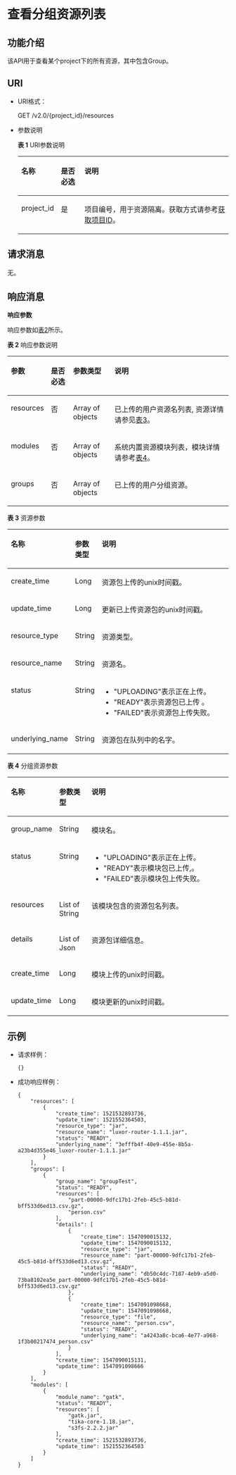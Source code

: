 # 查看分组资源列表<a name="dli_02_0168"></a>

## 功能介绍<a name="zh-cn_topic_0142813184_zh-cn_topic_0103345070_zh-cn_topic_0102902530_s1f0e4fd3d502405199f36f78e68721aa"></a>

该API用于查看某个project下的所有资源，其中包含Group。

## URI<a name="zh-cn_topic_0142813184_zh-cn_topic_0103345070_zh-cn_topic_0102902530_s9e1b8ec5b57c422a942b19835da7d66e"></a>

-   URI格式：

    GET /v2.0/\{project\_id\}/resources

-   参数说明

    **表 1**  URI参数说明

    <a name="zh-cn_topic_0142813184_zh-cn_topic_0103345070_zh-cn_topic_0102902530_zh-cn_topic_0069077803_table60779388"></a>
    <table><thead align="left"><tr id="zh-cn_topic_0142813184_zh-cn_topic_0103345070_zh-cn_topic_0102902530_zh-cn_topic_0069077803_row61411666"><th class="cellrowborder" valign="top" width="13.120000000000001%" id="mcps1.2.4.1.1"><p id="zh-cn_topic_0142813184_zh-cn_topic_0103345070_zh-cn_topic_0102902530_a420a62a594f9410eaea229ffc8037a61"><a name="zh-cn_topic_0142813184_zh-cn_topic_0103345070_zh-cn_topic_0102902530_a420a62a594f9410eaea229ffc8037a61"></a><a name="zh-cn_topic_0142813184_zh-cn_topic_0103345070_zh-cn_topic_0102902530_a420a62a594f9410eaea229ffc8037a61"></a>名称</p>
    </th>
    <th class="cellrowborder" valign="top" width="11.59%" id="mcps1.2.4.1.2"><p id="zh-cn_topic_0142813184_zh-cn_topic_0103345070_zh-cn_topic_0102902530_zh-cn_topic_0069077803_p873025824211"><a name="zh-cn_topic_0142813184_zh-cn_topic_0103345070_zh-cn_topic_0102902530_zh-cn_topic_0069077803_p873025824211"></a><a name="zh-cn_topic_0142813184_zh-cn_topic_0103345070_zh-cn_topic_0102902530_zh-cn_topic_0069077803_p873025824211"></a>是否必选</p>
    </th>
    <th class="cellrowborder" valign="top" width="75.29%" id="mcps1.2.4.1.3"><p id="zh-cn_topic_0142813184_zh-cn_topic_0103345070_zh-cn_topic_0102902530_a692d3cd97b464aed90ba6d841900a4a5"><a name="zh-cn_topic_0142813184_zh-cn_topic_0103345070_zh-cn_topic_0102902530_a692d3cd97b464aed90ba6d841900a4a5"></a><a name="zh-cn_topic_0142813184_zh-cn_topic_0103345070_zh-cn_topic_0102902530_a692d3cd97b464aed90ba6d841900a4a5"></a>说明</p>
    </th>
    </tr>
    </thead>
    <tbody><tr id="zh-cn_topic_0142813184_zh-cn_topic_0103345070_zh-cn_topic_0102902530_zh-cn_topic_0069077803_row48589216"><td class="cellrowborder" valign="top" width="13.120000000000001%" headers="mcps1.2.4.1.1 "><p id="zh-cn_topic_0142813184_zh-cn_topic_0103345070_zh-cn_topic_0102902530_zh-cn_topic_0069077803_p43412436"><a name="zh-cn_topic_0142813184_zh-cn_topic_0103345070_zh-cn_topic_0102902530_zh-cn_topic_0069077803_p43412436"></a><a name="zh-cn_topic_0142813184_zh-cn_topic_0103345070_zh-cn_topic_0102902530_zh-cn_topic_0069077803_p43412436"></a>project_id</p>
    </td>
    <td class="cellrowborder" valign="top" width="11.59%" headers="mcps1.2.4.1.2 "><p id="zh-cn_topic_0142813184_zh-cn_topic_0103345070_zh-cn_topic_0102902530_zh-cn_topic_0069077803_p26746391"><a name="zh-cn_topic_0142813184_zh-cn_topic_0103345070_zh-cn_topic_0102902530_zh-cn_topic_0069077803_p26746391"></a><a name="zh-cn_topic_0142813184_zh-cn_topic_0103345070_zh-cn_topic_0102902530_zh-cn_topic_0069077803_p26746391"></a>是</p>
    </td>
    <td class="cellrowborder" valign="top" width="75.29%" headers="mcps1.2.4.1.3 "><p id="p1310472724012"><a name="p1310472724012"></a><a name="p1310472724012"></a>项目编号，用于资源隔离。获取方式请参考<a href="获取项目ID.md">获取项目ID</a>。</p>
    </td>
    </tr>
    </tbody>
    </table>


## 请求消息<a name="zh-cn_topic_0142813184_zh-cn_topic_0103345070_zh-cn_topic_0102902530_section20458182103"></a>

无。

## 响应消息<a name="zh-cn_topic_0142813184_zh-cn_topic_0103345070_zh-cn_topic_0102902530_sd1ecb66580054b2ea403be8b2272a2c7"></a>

**响应参数**

响应参数如[表2](#zh-cn_topic_0142813184_zh-cn_topic_0103345070_zh-cn_topic_0102902530_zh-cn_topic_0069077927_table56638444)所示。   

**表 2**  响应参数说明

<a name="zh-cn_topic_0142813184_zh-cn_topic_0103345070_zh-cn_topic_0102902530_zh-cn_topic_0069077927_table56638444"></a>
<table><thead align="left"><tr id="zh-cn_topic_0142813184_zh-cn_topic_0103345070_zh-cn_topic_0102902530_zh-cn_topic_0069077927_row48911609"><th class="cellrowborder" valign="top" width="11.450000000000001%" id="mcps1.2.5.1.1"><p id="zh-cn_topic_0142813184_zh-cn_topic_0103345070_zh-cn_topic_0102902530_ae076f6b3f1bf463b9cc087fc566253d5"><a name="zh-cn_topic_0142813184_zh-cn_topic_0103345070_zh-cn_topic_0102902530_ae076f6b3f1bf463b9cc087fc566253d5"></a><a name="zh-cn_topic_0142813184_zh-cn_topic_0103345070_zh-cn_topic_0102902530_ae076f6b3f1bf463b9cc087fc566253d5"></a>参数</p>
</th>
<th class="cellrowborder" valign="top" width="10.48%" id="mcps1.2.5.1.2"><p id="p162561115409"><a name="p162561115409"></a><a name="p162561115409"></a>是否必选</p>
</th>
<th class="cellrowborder" valign="top" width="19.32%" id="mcps1.2.5.1.3"><p id="zh-cn_topic_0142813184_zh-cn_topic_0103345070_zh-cn_topic_0102902530_a59685f4525af4d82a623288ff8ccb0f4"><a name="zh-cn_topic_0142813184_zh-cn_topic_0103345070_zh-cn_topic_0102902530_a59685f4525af4d82a623288ff8ccb0f4"></a><a name="zh-cn_topic_0142813184_zh-cn_topic_0103345070_zh-cn_topic_0102902530_a59685f4525af4d82a623288ff8ccb0f4"></a>参数类型</p>
</th>
<th class="cellrowborder" valign="top" width="58.75%" id="mcps1.2.5.1.4"><p id="zh-cn_topic_0142813184_zh-cn_topic_0103345070_zh-cn_topic_0102902530_zh-cn_topic_0069077927_p632718127368"><a name="zh-cn_topic_0142813184_zh-cn_topic_0103345070_zh-cn_topic_0102902530_zh-cn_topic_0069077927_p632718127368"></a><a name="zh-cn_topic_0142813184_zh-cn_topic_0103345070_zh-cn_topic_0102902530_zh-cn_topic_0069077927_p632718127368"></a>说明</p>
</th>
</tr>
</thead>
<tbody><tr id="zh-cn_topic_0142813184_zh-cn_topic_0103345070_zh-cn_topic_0102902530_row1458133461718"><td class="cellrowborder" valign="top" width="11.450000000000001%" headers="mcps1.2.5.1.1 "><p id="zh-cn_topic_0142813184_zh-cn_topic_0103345070_zh-cn_topic_0102902530_p5951203216223"><a name="zh-cn_topic_0142813184_zh-cn_topic_0103345070_zh-cn_topic_0102902530_p5951203216223"></a><a name="zh-cn_topic_0142813184_zh-cn_topic_0103345070_zh-cn_topic_0102902530_p5951203216223"></a>resources</p>
</td>
<td class="cellrowborder" valign="top" width="10.48%" headers="mcps1.2.5.1.2 "><p id="p72571174018"><a name="p72571174018"></a><a name="p72571174018"></a>否</p>
</td>
<td class="cellrowborder" valign="top" width="19.32%" headers="mcps1.2.5.1.3 "><p id="zh-cn_topic_0142813184_zh-cn_topic_0103345070_zh-cn_topic_0102902530_p395113217222"><a name="zh-cn_topic_0142813184_zh-cn_topic_0103345070_zh-cn_topic_0102902530_p395113217222"></a><a name="zh-cn_topic_0142813184_zh-cn_topic_0103345070_zh-cn_topic_0102902530_p395113217222"></a>Array of objects</p>
</td>
<td class="cellrowborder" valign="top" width="58.75%" headers="mcps1.2.5.1.4 "><p id="zh-cn_topic_0142813184_zh-cn_topic_0103345070_zh-cn_topic_0102902530_p19527326229"><a name="zh-cn_topic_0142813184_zh-cn_topic_0103345070_zh-cn_topic_0102902530_p19527326229"></a><a name="zh-cn_topic_0142813184_zh-cn_topic_0103345070_zh-cn_topic_0102902530_p19527326229"></a>已上传的用户资源名列表, 资源详情请参见<a href="#zh-cn_topic_0142813184_zh-cn_topic_0103345070_table111231336220">表3</a>。</p>
</td>
</tr>
<tr id="zh-cn_topic_0142813184_row735714256101"><td class="cellrowborder" valign="top" width="11.450000000000001%" headers="mcps1.2.5.1.1 "><p id="zh-cn_topic_0142813184_p43581425201010"><a name="zh-cn_topic_0142813184_p43581425201010"></a><a name="zh-cn_topic_0142813184_p43581425201010"></a>modules</p>
</td>
<td class="cellrowborder" valign="top" width="10.48%" headers="mcps1.2.5.1.2 "><p id="p42561114016"><a name="p42561114016"></a><a name="p42561114016"></a>否</p>
</td>
<td class="cellrowborder" valign="top" width="19.32%" headers="mcps1.2.5.1.3 "><p id="zh-cn_topic_0142813184_p1035815256107"><a name="zh-cn_topic_0142813184_p1035815256107"></a><a name="zh-cn_topic_0142813184_p1035815256107"></a>Array of objects</p>
</td>
<td class="cellrowborder" valign="top" width="58.75%" headers="mcps1.2.5.1.4 "><p id="zh-cn_topic_0142813184_p1235812581019"><a name="zh-cn_topic_0142813184_p1235812581019"></a><a name="zh-cn_topic_0142813184_p1235812581019"></a>系统内置资源模块列表，模块详情请参考<a href="#zh-cn_topic_0142813184_table788814512135">表4</a>。</p>
</td>
</tr>
<tr id="zh-cn_topic_0142813184_row1306210132"><td class="cellrowborder" valign="top" width="11.450000000000001%" headers="mcps1.2.5.1.1 "><p id="zh-cn_topic_0142813184_p17590103151318"><a name="zh-cn_topic_0142813184_p17590103151318"></a><a name="zh-cn_topic_0142813184_p17590103151318"></a>groups</p>
</td>
<td class="cellrowborder" valign="top" width="10.48%" headers="mcps1.2.5.1.2 "><p id="p202591119409"><a name="p202591119409"></a><a name="p202591119409"></a>否</p>
</td>
<td class="cellrowborder" valign="top" width="19.32%" headers="mcps1.2.5.1.3 "><p id="zh-cn_topic_0142813184_p45900319133"><a name="zh-cn_topic_0142813184_p45900319133"></a><a name="zh-cn_topic_0142813184_p45900319133"></a>Array of objects</p>
</td>
<td class="cellrowborder" valign="top" width="58.75%" headers="mcps1.2.5.1.4 "><p id="zh-cn_topic_0142813184_p359083191317"><a name="zh-cn_topic_0142813184_p359083191317"></a><a name="zh-cn_topic_0142813184_p359083191317"></a>已上传的用户分组资源。</p>
</td>
</tr>
</tbody>
</table>

**表 3**  资源参数

<a name="zh-cn_topic_0142813184_zh-cn_topic_0103345070_table111231336220"></a>
<table><thead align="left"><tr id="zh-cn_topic_0142813184_zh-cn_topic_0103345070_row1212512372214"><th class="cellrowborder" valign="top" width="19.21%" id="mcps1.2.4.1.1"><p id="zh-cn_topic_0142813184_zh-cn_topic_0103345070_p1112513318227"><a name="zh-cn_topic_0142813184_zh-cn_topic_0103345070_p1112513318227"></a><a name="zh-cn_topic_0142813184_zh-cn_topic_0103345070_p1112513318227"></a>名称</p>
</th>
<th class="cellrowborder" valign="top" width="12.15%" id="mcps1.2.4.1.2"><p id="zh-cn_topic_0142813184_zh-cn_topic_0103345070_p112620342217"><a name="zh-cn_topic_0142813184_zh-cn_topic_0103345070_p112620342217"></a><a name="zh-cn_topic_0142813184_zh-cn_topic_0103345070_p112620342217"></a>参数类型</p>
</th>
<th class="cellrowborder" valign="top" width="68.64%" id="mcps1.2.4.1.3"><p id="zh-cn_topic_0142813184_zh-cn_topic_0103345070_p912873182218"><a name="zh-cn_topic_0142813184_zh-cn_topic_0103345070_p912873182218"></a><a name="zh-cn_topic_0142813184_zh-cn_topic_0103345070_p912873182218"></a>说明</p>
</th>
</tr>
</thead>
<tbody><tr id="zh-cn_topic_0142813184_zh-cn_topic_0103345070_row812818312218"><td class="cellrowborder" valign="top" width="19.21%" headers="mcps1.2.4.1.1 "><p id="zh-cn_topic_0142813184_zh-cn_topic_0103345070_p0227151292217"><a name="zh-cn_topic_0142813184_zh-cn_topic_0103345070_p0227151292217"></a><a name="zh-cn_topic_0142813184_zh-cn_topic_0103345070_p0227151292217"></a>create_time</p>
</td>
<td class="cellrowborder" valign="top" width="12.15%" headers="mcps1.2.4.1.2 "><p id="zh-cn_topic_0142813184_zh-cn_topic_0103345070_p612916315229"><a name="zh-cn_topic_0142813184_zh-cn_topic_0103345070_p612916315229"></a><a name="zh-cn_topic_0142813184_zh-cn_topic_0103345070_p612916315229"></a>Long</p>
</td>
<td class="cellrowborder" valign="top" width="68.64%" headers="mcps1.2.4.1.3 "><p id="zh-cn_topic_0142813184_zh-cn_topic_0103345070_p312943182213"><a name="zh-cn_topic_0142813184_zh-cn_topic_0103345070_p312943182213"></a><a name="zh-cn_topic_0142813184_zh-cn_topic_0103345070_p312943182213"></a>资源包上传的unix时间戳。</p>
</td>
</tr>
<tr id="zh-cn_topic_0142813184_zh-cn_topic_0103345070_row894391515221"><td class="cellrowborder" valign="top" width="19.21%" headers="mcps1.2.4.1.1 "><p id="zh-cn_topic_0142813184_zh-cn_topic_0103345070_p139441615122212"><a name="zh-cn_topic_0142813184_zh-cn_topic_0103345070_p139441615122212"></a><a name="zh-cn_topic_0142813184_zh-cn_topic_0103345070_p139441615122212"></a>update_time</p>
</td>
<td class="cellrowborder" valign="top" width="12.15%" headers="mcps1.2.4.1.2 "><p id="zh-cn_topic_0142813184_zh-cn_topic_0103345070_p99441415122211"><a name="zh-cn_topic_0142813184_zh-cn_topic_0103345070_p99441415122211"></a><a name="zh-cn_topic_0142813184_zh-cn_topic_0103345070_p99441415122211"></a>Long</p>
</td>
<td class="cellrowborder" valign="top" width="68.64%" headers="mcps1.2.4.1.3 "><p id="zh-cn_topic_0142813184_zh-cn_topic_0103345070_p12782122112311"><a name="zh-cn_topic_0142813184_zh-cn_topic_0103345070_p12782122112311"></a><a name="zh-cn_topic_0142813184_zh-cn_topic_0103345070_p12782122112311"></a>更新已上传资源包的unix时间戳。</p>
</td>
</tr>
<tr id="zh-cn_topic_0142813184_zh-cn_topic_0103345070_row360652516227"><td class="cellrowborder" valign="top" width="19.21%" headers="mcps1.2.4.1.1 "><p id="zh-cn_topic_0142813184_zh-cn_topic_0103345070_p960610257220"><a name="zh-cn_topic_0142813184_zh-cn_topic_0103345070_p960610257220"></a><a name="zh-cn_topic_0142813184_zh-cn_topic_0103345070_p960610257220"></a>resource_type</p>
</td>
<td class="cellrowborder" valign="top" width="12.15%" headers="mcps1.2.4.1.2 "><p id="zh-cn_topic_0142813184_zh-cn_topic_0103345070_p1060672592211"><a name="zh-cn_topic_0142813184_zh-cn_topic_0103345070_p1060672592211"></a><a name="zh-cn_topic_0142813184_zh-cn_topic_0103345070_p1060672592211"></a>String</p>
</td>
<td class="cellrowborder" valign="top" width="68.64%" headers="mcps1.2.4.1.3 "><p id="zh-cn_topic_0142813184_zh-cn_topic_0103345070_p1560611254223"><a name="zh-cn_topic_0142813184_zh-cn_topic_0103345070_p1560611254223"></a><a name="zh-cn_topic_0142813184_zh-cn_topic_0103345070_p1560611254223"></a>资源类型。</p>
</td>
</tr>
<tr id="zh-cn_topic_0142813184_zh-cn_topic_0103345070_row981813205222"><td class="cellrowborder" valign="top" width="19.21%" headers="mcps1.2.4.1.1 "><p id="zh-cn_topic_0142813184_zh-cn_topic_0103345070_p1281822011226"><a name="zh-cn_topic_0142813184_zh-cn_topic_0103345070_p1281822011226"></a><a name="zh-cn_topic_0142813184_zh-cn_topic_0103345070_p1281822011226"></a>resource_name</p>
</td>
<td class="cellrowborder" valign="top" width="12.15%" headers="mcps1.2.4.1.2 "><p id="zh-cn_topic_0142813184_zh-cn_topic_0103345070_p3818192002212"><a name="zh-cn_topic_0142813184_zh-cn_topic_0103345070_p3818192002212"></a><a name="zh-cn_topic_0142813184_zh-cn_topic_0103345070_p3818192002212"></a>String</p>
</td>
<td class="cellrowborder" valign="top" width="68.64%" headers="mcps1.2.4.1.3 "><p id="zh-cn_topic_0142813184_zh-cn_topic_0103345070_p6819320152218"><a name="zh-cn_topic_0142813184_zh-cn_topic_0103345070_p6819320152218"></a><a name="zh-cn_topic_0142813184_zh-cn_topic_0103345070_p6819320152218"></a>资源名。</p>
</td>
</tr>
<tr id="zh-cn_topic_0142813184_zh-cn_topic_0103345070_row1045112238221"><td class="cellrowborder" valign="top" width="19.21%" headers="mcps1.2.4.1.1 "><p id="zh-cn_topic_0142813184_zh-cn_topic_0103345070_p104511323182217"><a name="zh-cn_topic_0142813184_zh-cn_topic_0103345070_p104511323182217"></a><a name="zh-cn_topic_0142813184_zh-cn_topic_0103345070_p104511323182217"></a>status</p>
</td>
<td class="cellrowborder" valign="top" width="12.15%" headers="mcps1.2.4.1.2 "><p id="zh-cn_topic_0142813184_zh-cn_topic_0103345070_p10451523122217"><a name="zh-cn_topic_0142813184_zh-cn_topic_0103345070_p10451523122217"></a><a name="zh-cn_topic_0142813184_zh-cn_topic_0103345070_p10451523122217"></a>String</p>
</td>
<td class="cellrowborder" valign="top" width="68.64%" headers="mcps1.2.4.1.3 "><a name="ul12842530134711"></a><a name="ul12842530134711"></a><ul id="ul12842530134711"><li>"UPLOADING"表示正在上传。</li><li>"READY"表示资源包已上传 。</li><li>"FAILED"表示资源包上传失败。</li></ul>
</td>
</tr>
<tr id="zh-cn_topic_0142813184_zh-cn_topic_0103345070_row7933118142218"><td class="cellrowborder" valign="top" width="19.21%" headers="mcps1.2.4.1.1 "><p id="zh-cn_topic_0142813184_zh-cn_topic_0103345070_p15933918192212"><a name="zh-cn_topic_0142813184_zh-cn_topic_0103345070_p15933918192212"></a><a name="zh-cn_topic_0142813184_zh-cn_topic_0103345070_p15933918192212"></a>underlying_name</p>
</td>
<td class="cellrowborder" valign="top" width="12.15%" headers="mcps1.2.4.1.2 "><p id="zh-cn_topic_0142813184_zh-cn_topic_0103345070_p5933151810225"><a name="zh-cn_topic_0142813184_zh-cn_topic_0103345070_p5933151810225"></a><a name="zh-cn_topic_0142813184_zh-cn_topic_0103345070_p5933151810225"></a>String</p>
</td>
<td class="cellrowborder" valign="top" width="68.64%" headers="mcps1.2.4.1.3 "><p id="zh-cn_topic_0142813184_zh-cn_topic_0103345070_p693319187227"><a name="zh-cn_topic_0142813184_zh-cn_topic_0103345070_p693319187227"></a><a name="zh-cn_topic_0142813184_zh-cn_topic_0103345070_p693319187227"></a>资源包在队列中的名字。</p>
</td>
</tr>
</tbody>
</table>

**表 4**  分组资源参数

<a name="zh-cn_topic_0142813184_table788814512135"></a>
<table><thead align="left"><tr id="zh-cn_topic_0142813184_row689113571315"><th class="cellrowborder" valign="top" width="19.96%" id="mcps1.2.4.1.1"><p id="zh-cn_topic_0142813184_p98931058136"><a name="zh-cn_topic_0142813184_p98931058136"></a><a name="zh-cn_topic_0142813184_p98931058136"></a>名称</p>
</th>
<th class="cellrowborder" valign="top" width="14.78%" id="mcps1.2.4.1.2"><p id="zh-cn_topic_0142813184_p108941452134"><a name="zh-cn_topic_0142813184_p108941452134"></a><a name="zh-cn_topic_0142813184_p108941452134"></a>参数类型</p>
</th>
<th class="cellrowborder" valign="top" width="65.25999999999999%" id="mcps1.2.4.1.3"><p id="zh-cn_topic_0142813184_p1489711561314"><a name="zh-cn_topic_0142813184_p1489711561314"></a><a name="zh-cn_topic_0142813184_p1489711561314"></a>说明</p>
</th>
</tr>
</thead>
<tbody><tr id="zh-cn_topic_0142813184_row810913227198"><td class="cellrowborder" valign="top" width="19.96%" headers="mcps1.2.4.1.1 "><p id="zh-cn_topic_0142813184_p1114043651611"><a name="zh-cn_topic_0142813184_p1114043651611"></a><a name="zh-cn_topic_0142813184_p1114043651611"></a>group_name</p>
</td>
<td class="cellrowborder" valign="top" width="14.78%" headers="mcps1.2.4.1.2 "><p id="zh-cn_topic_0142813184_p1514073671616"><a name="zh-cn_topic_0142813184_p1514073671616"></a><a name="zh-cn_topic_0142813184_p1514073671616"></a>String</p>
</td>
<td class="cellrowborder" valign="top" width="65.25999999999999%" headers="mcps1.2.4.1.3 "><p id="zh-cn_topic_0142813184_p61091722101915"><a name="zh-cn_topic_0142813184_p61091722101915"></a><a name="zh-cn_topic_0142813184_p61091722101915"></a>模块名。</p>
</td>
</tr>
<tr id="zh-cn_topic_0142813184_row965813295157"><td class="cellrowborder" valign="top" width="19.96%" headers="mcps1.2.4.1.1 "><p id="zh-cn_topic_0142813184_p2141836121610"><a name="zh-cn_topic_0142813184_p2141836121610"></a><a name="zh-cn_topic_0142813184_p2141836121610"></a>status</p>
</td>
<td class="cellrowborder" valign="top" width="14.78%" headers="mcps1.2.4.1.2 "><p id="zh-cn_topic_0142813184_p1914183615163"><a name="zh-cn_topic_0142813184_p1914183615163"></a><a name="zh-cn_topic_0142813184_p1914183615163"></a>String</p>
</td>
<td class="cellrowborder" valign="top" width="65.25999999999999%" headers="mcps1.2.4.1.3 "><a name="ul1527231910484"></a><a name="ul1527231910484"></a><ul id="ul1527231910484"><li>"UPLOADING"表示正在上传。</li><li>"READY"表示模块包已上传,。</li><li>"FAILED"表示模块包上传失败。</li></ul>
</td>
</tr>
<tr id="zh-cn_topic_0142813184_row14523915141517"><td class="cellrowborder" valign="top" width="19.96%" headers="mcps1.2.4.1.1 "><p id="zh-cn_topic_0142813184_p214103611163"><a name="zh-cn_topic_0142813184_p214103611163"></a><a name="zh-cn_topic_0142813184_p214103611163"></a>resources</p>
</td>
<td class="cellrowborder" valign="top" width="14.78%" headers="mcps1.2.4.1.2 "><p id="zh-cn_topic_0142813184_p41411369163"><a name="zh-cn_topic_0142813184_p41411369163"></a><a name="zh-cn_topic_0142813184_p41411369163"></a>List of String</p>
</td>
<td class="cellrowborder" valign="top" width="65.25999999999999%" headers="mcps1.2.4.1.3 "><p id="zh-cn_topic_0142813184_p75238153159"><a name="zh-cn_topic_0142813184_p75238153159"></a><a name="zh-cn_topic_0142813184_p75238153159"></a>该模块包含的资源包名列表。</p>
</td>
</tr>
<tr id="zh-cn_topic_0142813184_row193068592211"><td class="cellrowborder" valign="top" width="19.96%" headers="mcps1.2.4.1.1 "><p id="zh-cn_topic_0142813184_p1930735914215"><a name="zh-cn_topic_0142813184_p1930735914215"></a><a name="zh-cn_topic_0142813184_p1930735914215"></a>details</p>
</td>
<td class="cellrowborder" valign="top" width="14.78%" headers="mcps1.2.4.1.2 "><p id="zh-cn_topic_0142813184_p113073590214"><a name="zh-cn_topic_0142813184_p113073590214"></a><a name="zh-cn_topic_0142813184_p113073590214"></a>List of Json</p>
</td>
<td class="cellrowborder" valign="top" width="65.25999999999999%" headers="mcps1.2.4.1.3 "><p id="zh-cn_topic_0142813184_p062311344312"><a name="zh-cn_topic_0142813184_p062311344312"></a><a name="zh-cn_topic_0142813184_p062311344312"></a>资源包详细信息。</p>
</td>
</tr>
<tr id="zh-cn_topic_0142813184_row98981541315"><td class="cellrowborder" valign="top" width="19.96%" headers="mcps1.2.4.1.1 "><p id="zh-cn_topic_0142813184_p101418367164"><a name="zh-cn_topic_0142813184_p101418367164"></a><a name="zh-cn_topic_0142813184_p101418367164"></a>create_time</p>
</td>
<td class="cellrowborder" valign="top" width="14.78%" headers="mcps1.2.4.1.2 "><p id="zh-cn_topic_0142813184_p18141173671617"><a name="zh-cn_topic_0142813184_p18141173671617"></a><a name="zh-cn_topic_0142813184_p18141173671617"></a>Long</p>
</td>
<td class="cellrowborder" valign="top" width="65.25999999999999%" headers="mcps1.2.4.1.3 "><p id="zh-cn_topic_0142813184_p139033591313"><a name="zh-cn_topic_0142813184_p139033591313"></a><a name="zh-cn_topic_0142813184_p139033591313"></a>模块上传的unix时间戳。</p>
</td>
</tr>
<tr id="zh-cn_topic_0142813184_row18903145141316"><td class="cellrowborder" valign="top" width="19.96%" headers="mcps1.2.4.1.1 "><p id="zh-cn_topic_0142813184_p814117361164"><a name="zh-cn_topic_0142813184_p814117361164"></a><a name="zh-cn_topic_0142813184_p814117361164"></a>update_time</p>
</td>
<td class="cellrowborder" valign="top" width="14.78%" headers="mcps1.2.4.1.2 "><p id="zh-cn_topic_0142813184_p12141113612161"><a name="zh-cn_topic_0142813184_p12141113612161"></a><a name="zh-cn_topic_0142813184_p12141113612161"></a>Long</p>
</td>
<td class="cellrowborder" valign="top" width="65.25999999999999%" headers="mcps1.2.4.1.3 "><p id="zh-cn_topic_0142813184_p199061756134"><a name="zh-cn_topic_0142813184_p199061756134"></a><a name="zh-cn_topic_0142813184_p199061756134"></a>模块更新的unix时间戳。</p>
</td>
</tr>
</tbody>
</table>

## 示例<a name="zh-cn_topic_0142813184_zh-cn_topic_0103345070_zh-cn_topic_0102902530_section17446171164041"></a>

-   请求样例：

    ```
    {}
    ```

-   成功响应样例：

    ```
    {
        "resources": [
            {
                "create_time": 1521532893736,
                "update_time": 1521552364503,
                "resource_type": "jar",
                "resource_name": "luxor-router-1.1.1.jar",
                "status": "READY",
                "underlying_name": "3efffb4f-40e9-455e-8b5a-a23b4d355e46_luxor-router-1.1.1.jar"
            }
        ],
        "groups": [
            {
                "group_name": "groupTest",
                "status": "READY",
                "resources": [
                    "part-00000-9dfc17b1-2feb-45c5-b81d-bff533d6ed13.csv.gz",
                    "person.csv"
                ],
                "details": [
                    {
                        "create_time": 1547090015132,
                        "update_time": 1547090015132,
                        "resource_type": "jar",
                        "resource_name": "part-00000-9dfc17b1-2feb-45c5-b81d-bff533d6ed13.csv.gz",
                        "status": "READY",
                        "underlying_name": "db50c4dc-7187-4eb9-a5d0-73ba8102ea5e_part-00000-9dfc17b1-2feb-45c5-b81d-bff533d6ed13.csv.gz"
                    },
                    {
                        "create_time": 1547091098668,
                        "update_time": 1547091098668,
                        "resource_type": "file",
                        "resource_name": "person.csv",
                        "status": "READY",
                        "underlying_name": "a4243a8c-bca6-4e77-a968-1f3b00217474_person.csv"
                    }
                ],
                "create_time": 1547090015131,
                "update_time": 1547091098666
            }
        ],
        "modules": [
            {
                "module_name": "gatk",
                "status": "READY",
                "resources": [
                    "gatk.jar",
                    "tika-core-1.18.jar",
                    "s3fs-2.2.2.jar"
                ],
                "create_time": 1521532893736,
                "update_time": 1521552364503
            }
        ]
    }
    ```


